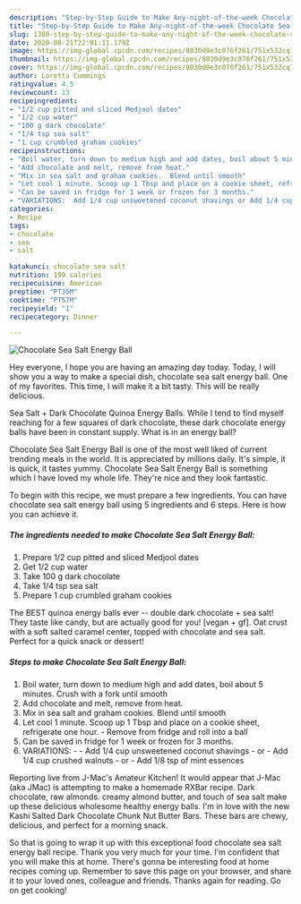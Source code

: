 ```yaml
---
description: "Step-by-Step Guide to Make Any-night-of-the-week Chocolate Sea Salt Energy Ball"
title: "Step-by-Step Guide to Make Any-night-of-the-week Chocolate Sea Salt Energy Ball"
slug: 1380-step-by-step-guide-to-make-any-night-of-the-week-chocolate-sea-salt-energy-ball
date: 2020-08-21T22:01:11.179Z
image: https://img-global.cpcdn.com/recipes/8030d9e3c076f261/751x532cq70/chocolate-sea-salt-energy-ball-recipe-main-photo.jpg
thumbnail: https://img-global.cpcdn.com/recipes/8030d9e3c076f261/751x532cq70/chocolate-sea-salt-energy-ball-recipe-main-photo.jpg
cover: https://img-global.cpcdn.com/recipes/8030d9e3c076f261/751x532cq70/chocolate-sea-salt-energy-ball-recipe-main-photo.jpg
author: Loretta Cummings
ratingvalue: 4.5
reviewcount: 13
recipeingredient:
- "1/2 cup pitted and sliced Medjool dates"
- "1/2 cup water"
- "100 g dark chocolate"
- "1/4 tsp sea salt"
- "1 cup crumbled graham cookies"
recipeinstructions:
- "Boil water, turn down to medium high and add dates, boil about 5 minutes.  Crush with a fork until smooth"
- "Add chocolate and melt, remove from heat."
- "Mix in sea salt and graham cookies.  Blend until smooth"
- "Let cool 1 minute. Scoop up 1 Tbsp and place on a cookie sheet, refrigerate one hour.   Remove from fridge and roll into a ball"
- "Can be saved in fridge for 1 week or frozen for 3 months."
- "VARIATIONS:  Add 1/4 cup unsweetened coconut shavings or Add 1/4 cup crushed walnuts or  Add 1/8 tsp of mint essences"
categories:
- Recipe
tags:
- chocolate
- sea
- salt

katakunci: chocolate sea salt 
nutrition: 199 calories
recipecuisine: American
preptime: "PT35M"
cooktime: "PT57M"
recipeyield: "1"
recipecategory: Dinner

---
```



![Chocolate Sea Salt Energy Ball](https://img-global.cpcdn.com/recipes/8030d9e3c076f261/751x532cq70/chocolate-sea-salt-energy-ball-recipe-main-photo.jpg)

Hey everyone, I hope you are having an amazing day today. Today, I will show you a way to make a special dish, chocolate sea salt energy ball. One of my favorites. This time, I will make it a bit tasty. This will be really delicious.

Sea Salt + Dark Chocolate Quinoa Energy Balls. While I tend to find myself reaching for a few squares of dark chocolate, these dark chocolate energy balls have been in constant supply. What is in an energy ball?

Chocolate Sea Salt Energy Ball is one of the most well liked of current trending meals in the world. It is appreciated by millions daily. It's simple, it is quick, it tastes yummy. Chocolate Sea Salt Energy Ball is something which I have loved my whole life. They're nice and they look fantastic.


To begin with this recipe, we must prepare a few ingredients. You can have chocolate sea salt energy ball using 5 ingredients and 6 steps. Here is how you can achieve it.

<!--inarticleads1-->

##### The ingredients needed to make Chocolate Sea Salt Energy Ball:

1. Prepare 1/2 cup pitted and sliced Medjool dates
1. Get 1/2 cup water
1. Take 100 g dark chocolate
1. Take 1/4 tsp sea salt
1. Prepare 1 cup crumbled graham cookies


The BEST quinoa energy balls ever -- double dark chocolate + sea salt! They taste like candy, but are actually good for you! [vegan + gf]. Oat crust with a soft salted caramel center, topped with chocolate and sea salt. Perfect for a quick snack or dessert! 

<!--inarticleads2-->

##### Steps to make Chocolate Sea Salt Energy Ball:

1. Boil water, turn down to medium high and add dates, boil about 5 minutes.  Crush with a fork until smooth
1. Add chocolate and melt, remove from heat.
1. Mix in sea salt and graham cookies.  Blend until smooth
1. Let cool 1 minute. Scoop up 1 Tbsp and place on a cookie sheet, refrigerate one hour.   - Remove from fridge and roll into a ball
1. Can be saved in fridge for 1 week or frozen for 3 months.
1. VARIATIONS: -  - Add 1/4 cup unsweetened coconut shavings - or - Add 1/4 cup crushed walnuts - or  - Add 1/8 tsp of mint essences


Reporting live from J-Mac&#39;s Amateur Kitchen! It would appear that J-Mac (aka JMac) is attempting to make a homemade RXBar recipe. Dark chocolate, raw almonds. creamy almond butter, and touch of sea salt make up these delicious wholesome healthy energy balls. I&#39;m in love with the new Kashi Salted Dark Chocolate Chunk Nut Butter Bars. These bars are chewy, delicious, and perfect for a morning snack. 

So that is going to wrap it up with this exceptional food chocolate sea salt energy ball recipe. Thank you very much for your time. I'm confident that you will make this at home. There's gonna be interesting food at home recipes coming up. Remember to save this page on your browser, and share it to your loved ones, colleague and friends. Thanks again for reading. Go on get cooking!
